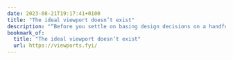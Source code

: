```yaml
---
date: 2023-08-21T19:17:41+0100
title: "The ideal viewport doesn’t exist"
description: "“Before you settle on basing design decisions on a handful of strict breakpoints, make sure you consider the vast fragmentation of screen sizes and browser viewports.”"
bookmark_of:
  title: "The ideal viewport doesn’t exist"
  url: https://viewports.fyi/
---
```

